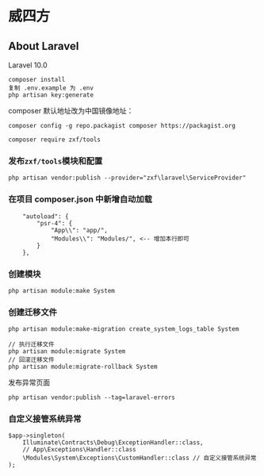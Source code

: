 # 威四方

## About Laravel
Laravel 10.0

```
composer install
复制 .env.example 为 .env
php artisan key:generate
```

composer 默认地址改为中国镜像地址：
```
composer config -g repo.packagist composer https://packagist.org
```

```
composer require zxf/tools 
```
### 发布`zxf/tools`模块和配置
```
php artisan vendor:publish --provider="zxf\laravel\ServiceProvider"
```

### 在项目 composer.json 中新增自动加载
```
    "autoload": {
        "psr-4": {
            "App\\": "app/",
            "Modules\\": "Modules/", <-- 增加本行即可
        }
    },
```

### 创建模块
```
php artisan module:make System
```
### 创建迁移文件
```
php artisan module:make-migration create_system_logs_table System

// 执行迁移文件
php artisan module:migrate System
// 回滚迁移文件
php artisan module:migrate-rollback System
```

发布异常页面
```
php artisan vendor:publish --tag=laravel-errors
```

### 自定义接管系统异常
```
$app->singleton(
    Illuminate\Contracts\Debug\ExceptionHandler::class,
    // App\Exceptions\Handler::class
    \Modules\System\Exceptions\CustomHandler::class // 自定义接管系统异常
);
```
